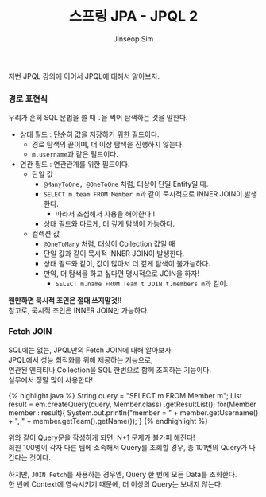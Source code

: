﻿---
layout: post
title: "스프링 JPA - JPQL 2"
categories: Springboot
tags: [java]
author:
  - Jinseop Sim
toc: true
---
저번 JPQL 강의에 이어서 JPQL에 대해서 알아보자.  

### 경로 표현식
우리가 흔히 SQL 문법을 쓸 때 ```.```을 찍어 탐색하는 것을 말한다.  

- 상태 필드 : 단순히 값을 저장하기 위한 필드이다.
  - 경로 탐색의 끝이며, 더 이상 탐색을 진행하지 않는다.
  - ```m.username```과 같은 필드이다.
- 연관 필드 : 연관관계를 위한 필드이다.
  - 단일 값
    - ```@ManyToOne, @OneToOne``` 처럼, 대상이 단일 Entity일 때.
    - ```SELECT m.team FROM Member m```과 같이 묵시적으로 INNER JOIN이 발생한다.
      - 따라서 조심해서 사용을 해야한다 !
    - 상태 필드와 다르게, 더 깊게 탐색이 가능하다.
  - 컬렉션 값
    - ```@OneToMany``` 처럼, 대상이 Collection 값일 때
    - 단일 값과 같이 묵시적 INNER JOIN이 발생한다.
    - 상태 필드와 같이, 값이 많아서 더 깊게 탐색이 불가능하다.
    - 만약, 더 탐색을 하고 싶다면 명시적으로 JOIN을 하자!
      - ```SELECT m.name FROM Team t JOIN t.members m```과 같이.

__웬만하면 묵시적 조인은 절대 쓰지말것!!__  
참고로, 묵시적 조인은 INNER JOIN만 가능하다.  

### Fetch JOIN
SQL에는 없는, JPQL만의 Fetch JOIN에 대해 알아보자.  
JPQL에서 성능 최적화를 위해 제공하는 기능으로,    
연관된 엔티티나 Collection을 SQL 한번으로 함께 조회하는 기능이다.  
실무에서 정말 많이 사용한다!  

{% highlight java %}
String query = "SELECT m FROM Member m";
List<Member> result = em.createQuery(query, Member.class)
        .getResultList();
for(Member member : result){
    System.out.println("member = " + member.getUsername() + ", "
                    + member.getTeam().getName());
}
{% endhighlight %}  

위와 같이 Query문을 작성하게 되면, N+1 문제가 불가피 해진다!  
회원 100명이 각자 다른 팀에 소속해서 Query를 조회할 경우, 총 101번의 Query가 나간다는 것이다.  

하지만, ```JOIN Fetch```를 사용하는 경우엔, Query 한 번에 모든 Data를 조회한다.  
한 번에 Context에 영속시키기 때문에, 더 이상의 Query는 보내지 않는다.  

